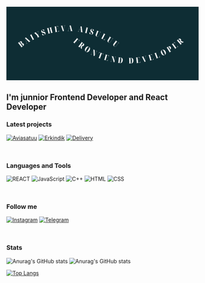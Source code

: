 
![Header](https://github.com/A1suluu/A1suluu/blob/main/assets/Baiyshova%20Aisuluu1.png)

## I'm junnior Frontend Developer and React Developer

### Latest projects
[![Aviasatuu](https://img.shields.io/badge/-Aviasatuu-4cc9f0?style=for-the-badge&logo=Instagram)](https://github.com/A1suluu/erkindikArt)
[![Erkindik](https://img.shields.io/badge/-Erkindik-4cc9f0?style=for-the-badge&logo=Instagram)](https://www.instagram.com/justtaagirll/)
[![Delivery](https://img.shields.io/badge/-Delivery-4cc9f0?style=for-the-badge&logo=Instagram)](https://www.instagram.com/justtaagirll/)

<br>

### Languages and Tools

![REACT](https://img.shields.io/badge/-REACT-073b4c?style=for-the-badge&logo=REACT)
![JavaScript](https://img.shields.io/badge/-JavaScript-073b4c?style=for-the-badge&logo=JavaScript)
![C++](https://img.shields.io/badge/-C++-073b4c?style=for-the-badge&logo=C++)
![HTML](https://img.shields.io/badge/-HTML-073b4c?style=for-the-badge)
![CSS](https://img.shields.io/badge/-CSS-073b4c?style=for-the-badge)

<br>

### Follow me

[![Instagram](https://img.shields.io/badge/-Instagram-5e548e?style=for-the-badge&logo=Instagram)](https://www.instagram.com/justtaagirll/)
[![Telegram](https://img.shields.io/badge/-Telegram-5e548e?style=for-the-badge&logo=Telegram)](https://t.me/aisuluuuuu)

<br>

### Stats

![Anurag's GitHub stats](https://github-readme-stats.vercel.app/api?username=A1suluu)
![Anurag's GitHub stats](https://github-readme-stats.vercel.app/api?username=anuraghazra&show_icons=true)

[![Top Langs](https://github-readme-stats.vercel.app/api/top-langs/?username=A1suluu&layout=compact)](https://github.com/anuraghazra/github-readme-stats)
